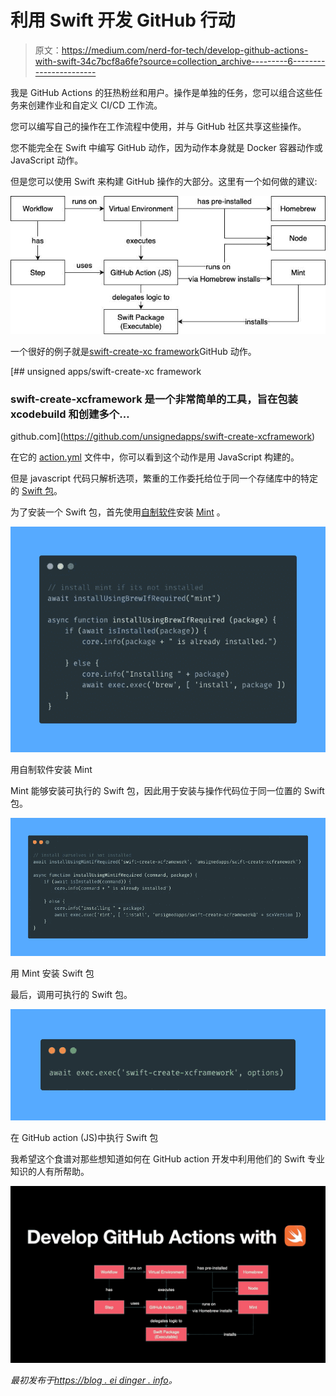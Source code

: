 # 利用 Swift 开发 GitHub 行动

> 原文：<https://medium.com/nerd-for-tech/develop-github-actions-with-swift-34c7bcf8a6fe?source=collection_archive---------6----------------------->

我是 GitHub Actions 的狂热粉丝和用户。操作是单独的任务，您可以组合这些任务来创建作业和自定义 CI/CD 工作流。

您可以编写自己的操作在工作流程中使用，并与 GitHub 社区共享这些操作。

您不能完全在 Swift 中编写 GitHub 动作，因为动作本身就是 Docker 容器动作或 JavaScript 动作。

但是您可以使用 Swift 来构建 GitHub 操作的大部分。这里有一个如何做的建议:

![](img/365638c7ac87a2a45fb799b62a44ca18.png)

一个很好的例子就是[swift-create-xc framework](https://github.com/unsignedapps/swift-create-xcframework)GitHub 动作。

[](https://github.com/unsignedapps/swift-create-xcframework) [## unsigned apps/swift-create-xc framework

### swift-create-xcframework 是一个非常简单的工具，旨在包装 xcodebuild 和创建多个…

github.com](https://github.com/unsignedapps/swift-create-xcframework) 

在它的 [action.yml](https://github.com/unsignedapps/swift-create-xcframework/blob/main/action.yml) 文件中，你可以看到这个动作是用 JavaScript 构建的。

但是 javascript 代码只解析选项，繁重的工作委托给位于同一个存储库中的特定的 [Swift 包](https://github.com/unsignedapps/swift-create-xcframework/blob/main/Package.swift)。

为了安装一个 Swift 包，首先使用[自制软件](https://brew.sh)安装 [Mint](https://github.com/yonaskolb/Mint) 。

![](img/83f08a02e3e527f3fc223fc03cdb1017.png)

用自制软件安装 Mint

Mint 能够安装可执行的 Swift 包，因此用于安装与操作代码位于同一位置的 Swift 包。

![](img/c930e3f222902ee4660e224fd4eae04a.png)

用 Mint 安装 Swift 包

最后，调用可执行的 Swift 包。

![](img/54a5d858a892052a7a7855c72c8cc219.png)

在 GitHub action (JS)中执行 Swift 包

我希望这个食谱对那些想知道如何在 GitHub action 开发中利用他们的 Swift 专业知识的人有所帮助。

![](img/7529f2aa9393653515a5a6a754d7ab8e.png)

*最初发布于*[*https://blog . ei dinger . info*](https://blog.eidinger.info/develop-github-actions-with-swift)*。*